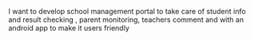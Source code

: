 I want to develop  school management portal to take care of student info and result checking ,  parent monitoring, teachers comment and with an android app to make it users friendly
